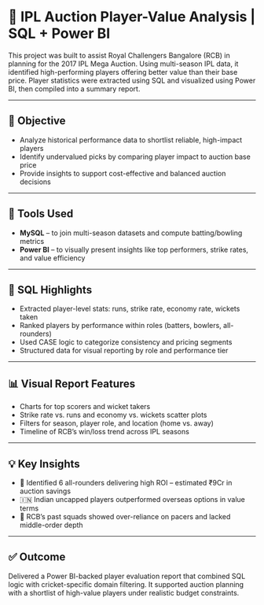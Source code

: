 # 🏏 IPL Auction Player-Value Analysis | SQL + Power BI

This project was built to assist Royal Challengers Bangalore (RCB) in planning for the 2017 IPL Mega Auction. Using multi-season IPL data, it identified high-performing players offering better value than their base price. Player statistics were extracted using SQL and visualized using Power BI, then compiled into a summary report.

---

## 🎯 Objective

- Analyze historical performance data to shortlist reliable, high-impact players  
- Identify undervalued picks by comparing player impact to auction base price  
- Provide insights to support cost-effective and balanced auction decisions

---

## 🧰 Tools Used

- **MySQL** – to join multi-season datasets and compute batting/bowling metrics  
- **Power BI** – to visually present insights like top performers, strike rates, and value efficiency

---

## 🧮 SQL Highlights

- Extracted player-level stats: runs, strike rate, economy rate, wickets taken  
- Ranked players by performance within roles (batters, bowlers, all-rounders)  
- Used CASE logic to categorize consistency and pricing segments  
- Structured data for visual reporting by role and performance tier

---

## 📊 Visual Report Features

- Charts for top scorers and wicket takers  
- Strike rate vs. runs and economy vs. wickets scatter plots  
- Filters for season, player role, and location (home vs. away)  
- Timeline of RCB’s win/loss trend across IPL seasons

---

## 💡 Key Insights

- 💸 Identified 6 all-rounders delivering high ROI – estimated ₹9Cr in auction savings  
- 🇮🇳 Indian uncapped players outperformed overseas options in value terms  
- 🔁 RCB’s past squads showed over-reliance on pacers and lacked middle-order depth

---

## ✅ Outcome

Delivered a Power BI-backed player evaluation report that combined SQL logic with cricket-specific domain filtering. It supported auction planning with a shortlist of high-value players under realistic budget constraints.
